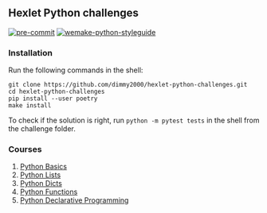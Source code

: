 ## Hexlet Python challenges

[![pre-commit](https://img.shields.io/badge/pre--commit-enabled-brightgreen?logo=pre-commit&logoColor=white)](https://github.com/pre-commit/pre-commit)
[![wemake-python-styleguide](https://img.shields.io/badge/style-wemake-000000.svg)](https://github.com/wemake-services/wemake-python-styleguide)

### Installation

Run the following commands in the shell:
```commandline
git clone https://github.com/dimmy2000/hexlet-python-challenges.git
cd hexlet-python-challenges
pip install --user poetry
make install
```
To check if the solution is right, run `python -m pytest tests` in the shell
from the challenge folder.

### Courses

1. [Python Basics](hexlet_python_challenges/python_basics/README.md)
1. [Python Lists](hexlet_python_challenges/python_lists/README.md)
1. [Python Dicts](hexlet_python_challenges/python_dicts/README.md)
1. [Python Functions](http://shorturl.at/apsIU)
1. [Python Declarative Programming](http://shorturl.at/apsIU)
